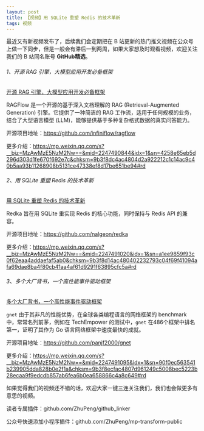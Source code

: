 ```yaml
---
layout: post
title: 【视频】用 SQLite 重塑 Redis 的技术革新
tags: 视频
---
```


最近又有新视频发布了，后续我们会定期把在 B 站更新的热门推文视频在公众号上做一下同步，但是一般会有滞后一到两周，如果大家想及时观看视频，欢迎关注我们的 B 站同名账号 **GitHub精选**。

######  1、开源 RAG 引擎，大模型应用开发必备框架

[开源 RAG 引擎，大模型应用开发必备框架](https://www.bilibili.com/video/BV1uH4y1w7Cr/)

RAGFlow 是一个开源的基于深入文档理解的 RAG (Retrieval-Augmented Generation) 引擎。它提供了一种简洁的 RAG 工作流，适用于任何规模的业务，结合了大型语言模型 (LLM)，能够提供基于多种复杂格式数据的真实问答能力。

开源项目地址：https://github.com/infiniflow/ragflow

更多介绍：https://mp.weixin.qq.com/s?__biz=MzAwMzE5NzM2Nw==&mid=2247490844&idx=1&sn=4258e65eb5d296d303d1fe670f692e7c&chksm=9b3f8dc4ac4804d2a922212c1c14ac9c40b5aa93b11268908b5131ce47338ef8d17be651be94#rd

###### 2、用 SQLite 重塑 Redis 的技术革新

[用 SQLite 重塑 Redis 的技术革新](https://www.bilibili.com/video/BV1Ni421e7xZ/)

Redka 旨在用 SQLite 重实现 Redis 的核心功能，同时保持与 Redis API 的兼容。

开源项目地址：https://github.com/nalgeon/redka

更多介绍：https://mp.weixin.qq.com/s?__biz=MzAwMzE5NzM2Nw==&mid=2247491020&idx=1&sn=a1ee9859f93c0f62eaa4addaefaf5ab0&chksm=9b3f8d14ac480402232793c04f69f41094afa69dae8ba4f80cb41aa4af61d9291f63895cfc5a#rd

###### 3、多个大厂背书，一个高性能事件驱动框架

[多个大厂背书，一个高性能事件驱动框架](https://www.bilibili.com/video/BV1rz421b7PA/)

`gnet` 由于其非凡的性能优势，在全球各类编程语言的网络框架的 benchmark 中，常常名列前茅，例如在 TechEmpower 的测试中，`gnet` 在486个框架中排名第一，证明了其作为 Go 语言网络框架中速度最快的成就。

开源项目地址：https://github.com/panjf2000/gnet

更多介绍：https://mp.weixin.qq.com/s?__biz=MzAwMzE5NzM2Nw==&mid=2247491095&idx=1&sn=90f0ec563541b239905dda828b0e2f1a&chksm=9b3f8ecfac4807d961249c5008bec5223b28ecaa9f9edcdb857ab6fea6b0ea658866c4a8c649#rd

如果觉得我们的视频还不错的话，欢迎大家一键三连关注我们，我们也会做更多有意思的视频。

读者专属插件：github.com/ZhuPeng/github_linker

公众号快速添加小程序插件：github.com/ZhuPeng/mp-transform-public